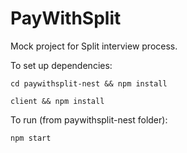 # PayWithSplit
Mock project for Split interview process.

To set up dependencies:


`cd paywithsplit-nest && npm install`


`client && npm install`


To run (from paywithsplit-nest folder):


`npm start` 